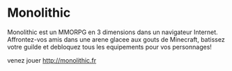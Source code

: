 # Monolithic 

Monolithic est un MMORPG en 3 dimensions dans un navigateur Internet. Affrontez-vos amis dans une arene glacee aux gouts de Minecraft, batissez votre guilde et debloquez tous les equipements pour vos personnages!

venez jouer http://monolithic.fr
